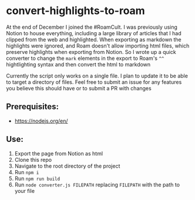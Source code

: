 # convert-highlights-to-roam

At the end of December I joined the #RoamCult. I was previously using Notion to house everything, including a large library of articles that I had clipped from the web and highlighted. When exporting as markdown the highlights were ignored, and Roam doesn't allow importing html files, which preserve highlights when exporting from Notion. So I wrote up a quick converter to change the `mark` elements in the export to Roam's `^^` hightlighting syntax and then convert the html to markdown

Currently the script only works on a single file. I plan to update it to be able to target a directory of files. Feel free to submit an issue for any features you believe this should have or to submit a PR with changes

## Prerequisites:

- https://nodejs.org/en/

## Use:

1. Export the page from Notion as html
2. Clone this repo
3. Navigate to the root directory of the project
4. Run `npm i`
5. Run `npm run build`
6. Run `node converter.js FILEPATH` replacing `FILEPATH` with the path to your file
